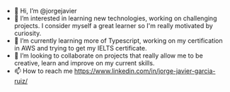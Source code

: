 - 👋 Hi, I’m @jorgejavier
- 👀 I’m interested in learning new technologies, working on challenging projects. I consider myself a great learner so I'm really motivated by curiosity.
- 🌱 I’m currently learning more of Typescript, working on my certification in AWS and trying to get my IELTS certificate.
- 💞️ I’m looking to collaborate on projects that really allow me to be creative, learn and improve on my current skills.
- 📫 How to reach me https://www.linkedin.com/in/jorge-javier-garcia-ruiz/ 

<!---
jorgejavier/jorgejavier is a ✨ special ✨ repository because its `README.md` (this file) appears on your GitHub profile.
You can click the Preview link to take a look at your changes.
--->

